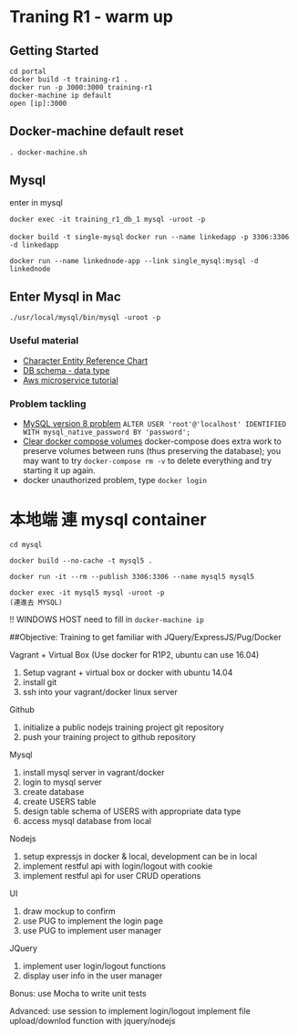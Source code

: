 # Traning R1 - warm up

## Getting Started
```
cd portal
docker build -t training-r1 .
docker run -p 3000:3000 training-r1 
docker-machine ip default
open [ip]:3000
```

## Docker-machine default reset
```
. docker-machine.sh
```

## Mysql
enter in mysql
```
docker exec -it training_r1_db_1 mysql -uroot -p
```

`docker build -t single-mysql`
`docker run --name linkedapp -p 3306:3306 -d linkedapp`

`docker run --name linkednode-app --link single_mysql:mysql -d linkednode`

## Enter Mysql in Mac
```
./usr/local/mysql/bin/mysql -uroot -p
```





### Useful material 
- [Character Entity Reference Chart](https://dev.w3.org/html5/html-author/charref)
- [DB schema - data type](http://www.tutorialspoint.com/mysql/mysql-data-types.htm)
- [Aws microservice tutorial](https://aws.amazon.com/tw/getting-started/container-microservices-tutorial/)


### Problem tackling
- [MySQL version 8 problem](https://o7planning.org/en/11959/connecting-to-mysql-database-using-nodejs)
  `ALTER USER 'root'@'localhost' IDENTIFIED WITH mysql_native_password BY 'password';`
- [Clear docker compose volumes](https://github.com/docker-library/mysql/issues/51)
  docker-compose does extra work to preserve volumes between runs (thus preserving the database); you may want to try `docker-compose rm -v` to delete everything and try starting it up again.
- docker unauthorized problem, type `docker login`



# 本地端 連 mysql container 

```
cd mysql

docker build --no-cache -t mysql5 .

docker run -it --rm --publish 3306:3306 --name mysql5 mysql5

docker exec -it mysql5 mysql -uroot -p 
(連進去 MYSQL)
```

!! WINDOWS HOST need to fill in `docker-machine ip`



##Objective:
Training to get familiar with JQuery/ExpressJS/Pug/Docker

Vagrant + Virtual Box (Use docker for R1P2, ubuntu can use 16.04)
1. Setup vagrant + virtual box or docker with ubuntu 14.04
2. install git
3. ssh into your vagrant/docker linux server

Github
1. initialize a public nodejs training project git repository
2. push your training project to github repository

Mysql
1. install mysql server in vagrant/docker
2. login to mysql server
3. create database
4. create USERS table
5. design table schema of USERS with appropriate data type
6. access mysql database from local


Nodejs
1. setup expressjs in docker & local, development can be in local
2. implement restful api with login/logout with cookie
3. implement restful api for user CRUD operations


UI
1. draw mockup to confirm
2. use PUG to implement the login page
3. use PUG to implement user manager

JQuery
1. implement user login/logout functions
2. display user info in the user manager 

Bonus:
use Mocha to write unit tests

Advanced:
use session to implement login/logout
implement file upload/downlod function with jquery/nodejs
